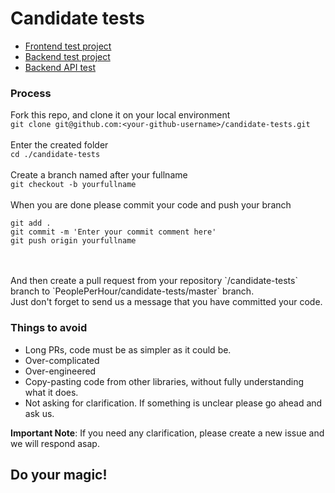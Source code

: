 # Candidate tests
- [Frontend test project](README-FRONTEND.md)
- [Backend test project](README-BACKEND.md)
- [Backend API test](README-BE-WEATHER.md)

### Process

Fork this repo, and clone it on your local environment <br />
`git clone git@github.com:<your-github-username>/candidate-tests.git`
<br />
<br />
Enter the created folder<br />
`cd ./candidate-tests`
<br />
<br />
Create a branch named after your fullname <br/>
`git checkout -b yourfullname`
<br />
<br />
When you are done please commit your code and push your branch
<br />
```
git add . 
git commit -m 'Enter your commit comment here'
git push origin yourfullname
```
<br />
<br />
And then create a pull request from your repository `<your-github-username>/candidate-tests` branch to `PeoplePerHour/candidate-tests/master` branch.
<br />
Just don't forget to send us a message that you have committed your code.

### Things to avoid
- Long PRs, code must be as simpler as it could be.
- Over-complicated
- Over-engineered
- Copy-pasting code from other libraries, without fully understanding what it does.
- Not asking for clarification. If something is unclear please go ahead and ask us.

**Important Note**: If you need any clarification, please create a new issue and we will respond asap.

## Do your magic!
